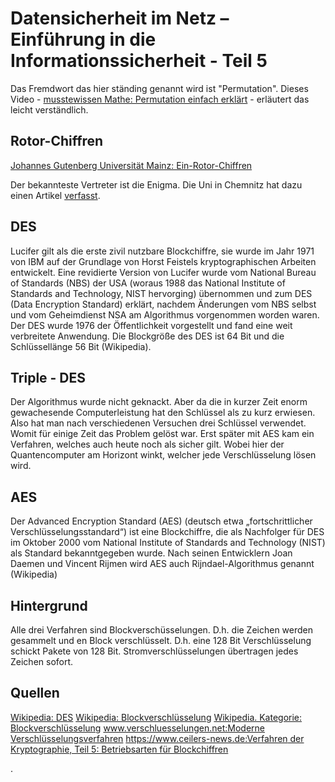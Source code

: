 # Datensicherheit im Netz – Einführung in die Informationssicherheit - Teil 5

Das Fremdwort das hier ständing genannt wird ist "Permutation". Dieses Video - [musstewissen Mathe: Permutation einfach erklärt](https://www.youtube.com/watch?v=cVCBNVDav3U) - erläutert das leicht verständlich.  

## Rotor-Chiffren

[Johannes Gutenberg Universität Mainz: Ein-Rotor-Chiffren](https://www.staff.uni-mainz.de/pommeren/Kryptologie/Klassisch/4a_ZylRot/EinRotor.html)

Der bekannteste Vertreter ist die Enigma. Die Uni in Chemnitz hat dazu einen Artikel [verfasst](https://www.tu-chemnitz.de/urz/stammtisch/rsrc/enigma.pdf).  

## DES

Lucifer gilt als die erste zivil nutzbare Blockchiffre, sie wurde im Jahr 1971 von IBM auf der Grundlage von Horst Feistels kryptographischen Arbeiten entwickelt. Eine revidierte Version von Lucifer wurde vom National Bureau of Standards (NBS) der USA (woraus 1988 das National Institute of Standards and Technology, NIST hervorging) übernommen und zum DES (Data Encryption Standard) erklärt, nachdem Änderungen vom NBS selbst und vom Geheimdienst NSA am Algorithmus vorgenommen worden waren. Der DES wurde 1976 der Öffentlichkeit vorgestellt und fand eine weit verbreitete Anwendung. Die Blockgröße des DES ist 64 Bit und die Schlüssellänge 56 Bit (Wikipedia).

## Triple - DES

Der Algorithmus wurde nicht geknackt. Aber da die in kurzer Zeit enorm gewachesende Computerleistung hat den Schlüssel als zu kurz erwiesen. Also hat man nach verschiedenen Versuchen drei Schlüssel verwendet. Womit für einige Zeit das Problem gelöst war. Erst später mit AES kam ein Verfahren, welches auch heute noch als sicher gilt. Wobei hier der Quantencomputer am Horizont winkt, welcher jede Verschlüsselung lösen wird.

## AES

Der Advanced Encryption Standard (AES) (deutsch etwa „fortschrittlicher Verschlüsselungsstandard“) ist eine Blockchiffre, die als Nachfolger für DES im Oktober 2000 vom National Institute of Standards and Technology (NIST) als Standard bekanntgegeben wurde. Nach seinen Entwicklern Joan Daemen und Vincent Rijmen wird AES auch Rijndael-Algorithmus genannt (Wikipedia)

## Hintergrund

Alle drei Verfahren sind Blockverschüsselungen. D.h. die Zeichen werden gesammelt und en Block verschlüsselt. D.h. eine 128 Bit Verschlüsselung schickt Pakete von 128 Bit. Stromverschlüsselungen übertragen jedes Zeichen sofort.

## Quellen

[Wikipedia: DES](https://de.wikipedia.org/wiki/Data_Encryption_Standard)
[Wikipedia: Blockverschlüsselung](https://de.wikipedia.org/wiki/Blockverschlüsselung)
[Wikipedia. Kategorie: Blockverschlüsselung](https://de.wikipedia.org/wiki/Kategorie:Blockverschlüsselung)
[www.verschluesselungen.net:Moderne Verschlüsselungsverfahren](http://www.verschluesselungen.net/moderne-verschluesselungsverfahren)
[https://www.ceilers-news.de:Verfahren der Kryptographie, Teil 5: Betriebsarten für Blockchiffren](https://www.ceilers-news.de/serendipity/774-Verfahren-der-Kryptographie,-Teil-5-Betriebsarten-fuer-Blockchiffren.html)

.